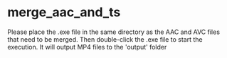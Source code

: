 # merge_aac_and_ts
Please place the .exe file in the same directory as the AAC and AVC files that need to be merged. Then double-click the .exe file to start the execution. It will output MP4 files to the 'output' folder
